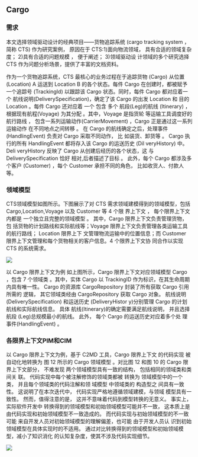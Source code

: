 ## Cargo

### 需求

本文选择领域驱动设计的经典项目——货物追踪系统 (cargo tracking system ， 简称 CTS) 作为研究案例， 原因在于 CTS:1)面向物流领域， 具有合适的领域复杂度； 2)具有合适的问题规模 ， 便于阐述； 3)领域驱动设 计领域的多个研究选择 CTS 作为问题分析场景，提供了丰富的文档资料。

作为一个货物追踪系统，CTS 最核心的业务过程在于追踪货物 (Cargo) 从位置(Location) A 运送到 Location B 的各个状态。每件 Cargo 在创建时，都被赋予一个追踪号 (TrackingId) 以跟踪该 Cargo 状态。同时，每件 Cargo 都对应着一个 航线说明(DeliverySpecification)，确定了该 Cargo 的出发 Location 和 目的 Location 。每件 Cargo 还对应着 一个 包含 多个 航段(Leg)的航线 (Itinerary) ，根据现有航程(Voyage) 为其分配 。其中，Voyage 是指货轮 等运输工具调度好的航行路线 ， 包含一系列运输动作(CarrierMovement) ，Cargo 正是通过这一系列运输动作 在不同地点之间转移 。 在 Cargo 的航线确定之后，处理事件 (HandlingEvent) 负责对 Cargo 采取不同动作， 比 如装货、卸货等 。 Cargo 执行的所有 HandlingEvent 都将存入该 Cargo 的运送历史 (Dil veryHistory) 中。 Deli veryHistory 反映了 Cargo 从创建后经历的各个状态，这 与 DeliverySpecification 恰好 相对,后者描述了目标 。 此外，每个 Cargo 都涉及多个客户 (Customer) ，每个 Customer 承担不同的角色， 比如收货人、付款人等。

### 领域模型

CTS领域模型如图所示。下图展示了对 CTS 需求领域建模得到的领域模型，包括 Cargo,Location,Voyage 以及 Customer 等 4 个限 界上下文 ， 每个限界上下文内都是 一个独立且完整的领域模型 。 其中，Cargo 限界上下文负责管理货物， 包 括货物的计划路线和实际航线等；Voyage 限界上下文负责管理各类运输工具的航行路线； Location 限界上下 文管理物流运输中的位置信息；而 Customer 限界上下文管理和每个货物相关的客户信息。4 个限界上下文协 同合作以实现 CTS 的系统需求。

![](https://markdown-img-bed-common.oss-cn-hangzhou.aliyuncs.com/2020-06-09-085131.jpg)

以 Cargo 限界上下文为例 如上图所示，Cargo 限界上下文对应领域模型 Cargo ，包含 7 个领域类 。其中，实体 Cargo 以 TrackingID 作为标识，在其生命周期内具有唯一性。 Cargo 的资源库 CargoRepository 封装了所有获取 Cargo 引用所需的 逻辑， 其它领域类经由 CargoRepository 获取 Cargo 对象。 航线说明 (DeliverySpecification) 和运送历史 (DeliveryHistor y)分别管理 Cargo 的计划航线和实际航线信息。 具体 航线(Itinerary)的确定需要满足航线说明， 并且选择航段 (Leg)总规模最小的航线。 此外， 每个 Cargo 的运送历史对应着多个处 理事件(HandlingEvent) 。

### 各限界上下文PIM和CIM

以 Cargo 限界上下文为例，基于 C2MD 工具，Cargo 限界上下文 的代码实现 被自动化地转换为 图 12 所示的 Cargo 领域模型 。对比图 12 和图 10 的 Cargo 限界上下文部分， 不难发现 两个领域模型具有一致的结构， 包括相同的领域类和类间关 联。 代码实现中每个被注解修饰的领域类都被 转换为 领域模型中的一个类， 并且每个领域类的代码注解和领 域模型 中领域类的 构造型之 间具有一致性。 这说明了在本次迭代中， 代码实现严格地遵循领域建模，与领域 模型具有一致性。 然而，值得注意的是， 这并不意味着代码到模型转换的无意义。 事实上，实际软件开发中 转换得到的领域模型和初始领域模型可能并不一致， 这本质上是由代码实现和初始领域模型不一致造成的。 而代码实现与初始领域模型的不一致可能 来自开发人员对初始领域模型的理解偏差，也可能 由于开发人员认 识到初始领域模型在具体实现时的不适用。 通过对比转换得到的领域模型和初始领域模型，减小了知识消化 的认知复杂度，使其不涉及代码实现细节。

![](https://markdown-img-bed-common.oss-cn-hangzhou.aliyuncs.com/2020-06-09-085444.jpg)

